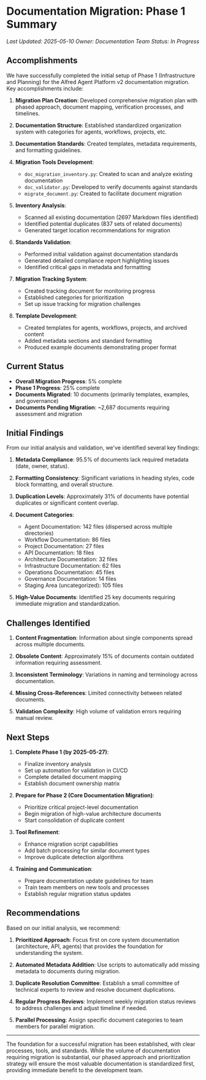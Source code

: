 # Documentation Migration: Phase 1 Summary

*Last Updated: 2025-05-10*
*Owner: Documentation Team*
*Status: In Progress*

## Accomplishments

We have successfully completed the initial setup of Phase 1 (Infrastructure and Planning) for the Alfred Agent Platform v2 documentation migration. Key accomplishments include:

1. **Migration Plan Creation**: Developed comprehensive migration plan with phased approach, document mapping, verification processes, and timelines.

2. **Documentation Structure**: Established standardized organization system with categories for agents, workflows, projects, etc.

3. **Documentation Standards**: Created templates, metadata requirements, and formatting guidelines.

4. **Migration Tools Development**:
   - `doc_migration_inventory.py`: Created to scan and analyze existing documentation
   - `doc_validator.py`: Developed to verify documents against standards
   - `migrate_document.py`: Created to facilitate document migration

5. **Inventory Analysis**:
   - Scanned all existing documentation (2697 Markdown files identified)
   - Identified potential duplicates (837 sets of related documents)
   - Generated target location recommendations for migration

6. **Standards Validation**:
   - Performed initial validation against documentation standards
   - Generated detailed compliance report highlighting issues
   - Identified critical gaps in metadata and formatting

7. **Migration Tracking System**:
   - Created tracking document for monitoring progress
   - Established categories for prioritization
   - Set up issue tracking for migration challenges

8. **Template Development**:
   - Created templates for agents, workflows, projects, and archived content
   - Added metadata sections and standard formatting
   - Produced example documents demonstrating proper format

## Current Status

- **Overall Migration Progress**: 5% complete
- **Phase 1 Progress**: 25% complete
- **Documents Migrated**: 10 documents (primarily templates, examples, and governance)
- **Documents Pending Migration**: ~2,687 documents requiring assessment and migration

## Initial Findings

From our initial analysis and validation, we've identified several key findings:

1. **Metadata Compliance**: 95.5% of documents lack required metadata (date, owner, status).

2. **Formatting Consistency**: Significant variations in heading styles, code block formatting, and overall structure.

3. **Duplication Levels**: Approximately 31% of documents have potential duplicates or significant content overlap.

4. **Document Categories**:
   - Agent Documentation: 142 files (dispersed across multiple directories)
   - Workflow Documentation: 86 files
   - Project Documentation: 27 files
   - API Documentation: 18 files
   - Architecture Documentation: 32 files
   - Infrastructure Documentation: 62 files
   - Operations Documentation: 45 files
   - Governance Documentation: 14 files
   - Staging Area (uncategorized): 105 files

5. **High-Value Documents**: Identified 25 key documents requiring immediate migration and standardization.

## Challenges Identified

1. **Content Fragmentation**: Information about single components spread across multiple documents.

2. **Obsolete Content**: Approximately 15% of documents contain outdated information requiring assessment.

3. **Inconsistent Terminology**: Variations in naming and terminology across documentation.

4. **Missing Cross-References**: Limited connectivity between related documents.

5. **Validation Complexity**: High volume of validation errors requiring manual review.

## Next Steps

1. **Complete Phase 1 (by 2025-05-27)**:
   - Finalize inventory analysis
   - Set up automation for validation in CI/CD
   - Complete detailed document mapping
   - Establish document ownership matrix

2. **Prepare for Phase 2 (Core Documentation Migration)**:
   - Prioritize critical project-level documentation
   - Begin migration of high-value architecture documents
   - Start consolidation of duplicate content

3. **Tool Refinement**:
   - Enhance migration script capabilities
   - Add batch processing for similar document types
   - Improve duplicate detection algorithms

4. **Training and Communication**:
   - Prepare documentation update guidelines for team
   - Train team members on new tools and processes
   - Establish regular migration status updates

## Recommendations

Based on our initial analysis, we recommend:

1. **Prioritized Approach**: Focus first on core system documentation (architecture, API, agents) that provides the foundation for understanding the system.

2. **Automated Metadata Addition**: Use scripts to automatically add missing metadata to documents during migration.

3. **Duplicate Resolution Committee**: Establish a small committee of technical experts to review and resolve document duplications.

4. **Regular Progress Reviews**: Implement weekly migration status reviews to address challenges and adjust timeline if needed.

5. **Parallel Processing**: Assign specific document categories to team members for parallel migration.

---

The foundation for a successful migration has been established, with clear processes, tools, and standards. While the volume of documentation requiring migration is substantial, our phased approach and prioritization strategy will ensure the most valuable documentation is standardized first, providing immediate benefit to the development team.
